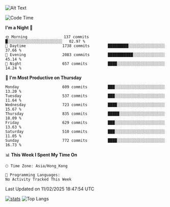 ![Alt Text](https://media.tenor.com/3Gehha8RO-sAAAAC/goose-dance.gif)

<!--START_SECTION:waka-->
![Code Time](http://img.shields.io/badge/Code%20Time-407%20hrs%206%20mins-blue)

**I'm a Night 🦉** 

```text
🌞 Morning                137 commits         █░░░░░░░░░░░░░░░░░░░░░░░░   02.97 % 
🌆 Daytime                1738 commits        █████████░░░░░░░░░░░░░░░░   37.66 % 
🌃 Evening                2083 commits        ███████████░░░░░░░░░░░░░░   45.14 % 
🌙 Night                  657 commits         ████░░░░░░░░░░░░░░░░░░░░░   14.24 % 
```
📅 **I'm Most Productive on Thursday** 

```text
Monday                   609 commits         ███░░░░░░░░░░░░░░░░░░░░░░   13.20 % 
Tuesday                  537 commits         ███░░░░░░░░░░░░░░░░░░░░░░   11.64 % 
Wednesday                723 commits         ████░░░░░░░░░░░░░░░░░░░░░   15.67 % 
Thursday                 835 commits         █████░░░░░░░░░░░░░░░░░░░░   18.09 % 
Friday                   629 commits         ███░░░░░░░░░░░░░░░░░░░░░░   13.63 % 
Saturday                 510 commits         ███░░░░░░░░░░░░░░░░░░░░░░   11.05 % 
Sunday                   772 commits         ████░░░░░░░░░░░░░░░░░░░░░   16.73 % 
```


📊 **This Week I Spent My Time On** 

```text
🕑︎ Time Zone: Asia/Hong_Kong

💬 Programming Languages: 
No Activity Tracked This Week
```


 Last Updated on 11/02/2025 18:47:54 UTC
<!--END_SECTION:waka-->
[![stats](https://github-readme-stats-rose-phi.vercel.app/api?username=jxncted&count_private=true)](https://github.com/jxncted/github-readme-stats)
![Top Langs](https://github-readme-stats-rose-phi.vercel.app/api/top-langs/?username=jxncted\&layout=compact&hide=c,assembly,jupyter%20notebook)

